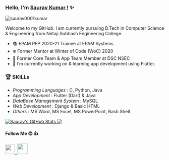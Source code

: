 ### Hello, I'm [Saurav Kumar !](https://saurav0001kumar.ml) ✨ 
<p align="left"> <img src="https://komarev.com/ghpvc/?username=saurav0001kumar&label=Views&color=blue&style=plastic" alt="saurav0001kumar" /> </p> 
<p> 
Welcome to my GitHub.  
I am currently pursuing B.Tech in Computer Science & Engineering from Netaji Subhash Engineering College.    
</p> 
  
- 📚 EPAM PEP 2020-21 Trainee at EPAM Systems  
- ❄️ Former Mentor at Winter of Code (WoC) 2020
- 🔭 Former Core Team & App Team Member at DSC NSEC
- 🌱 I’m currently working on & learning app development using Flutter.   

### 🏆 SKILLs 
- <i>Programming Languages </i>: C, Python, Java  
- <i>App Development </i>: Flutter (Dart) & Java    
- <i>DataBase Management System </i>: MySQL  
- <i>Web Development </i>: Django  & Basic HTML 
- <i>Others </i>: MS Word, MS Excel, MS PowerPoint, Bash Shell   

<a href="https://github.com/saurav0001kumar">
 <img align="center" src="https://github-readme-stats.vercel.app/api?username=saurav0001kumar&show_icons=true&theme=light&line_height=27" alt="Saurav's GitHub Stats"/>
</a>

<a href="https://github.com/saurav0001kumar">
  <img align="center" src="https://github-readme-stats.vercel.app/api/top-langs/?username=saurav0001kumar&theme=light&hide_langs_below=1" />
</a>

 
#### Follow Me 😎 👍     
  <a href="https://www.linkedin.com/in/saurav0001kumar/"><img src="https://image.flaticon.com/icons/png/512/174/174857.png" width=30> </a>
  <a href="https://github.com/saurav0001kumar"> &nbsp;<img src="https://github.githubassets.com/images/modules/logos_page/GitHub-Mark.png" width=33></a>
<!--
**saurav0001kumar/saurav0001kumar** is a ✨ _special_ ✨ repository because its `README.md` (this file) appears on your GitHub profile.

Here are some ideas to get you started:

- 🔭 I’m currently working on ...
- 🌱 I’m currently learning ...
- 👯 I’m looking to collaborate on ...
- 🤔 I’m looking for help with ...
- 💬 Ask me about ...
- 📫 How to reach me: ...
- 😄 Pronouns: ...
- ⚡ Fun fact: ...

-->
